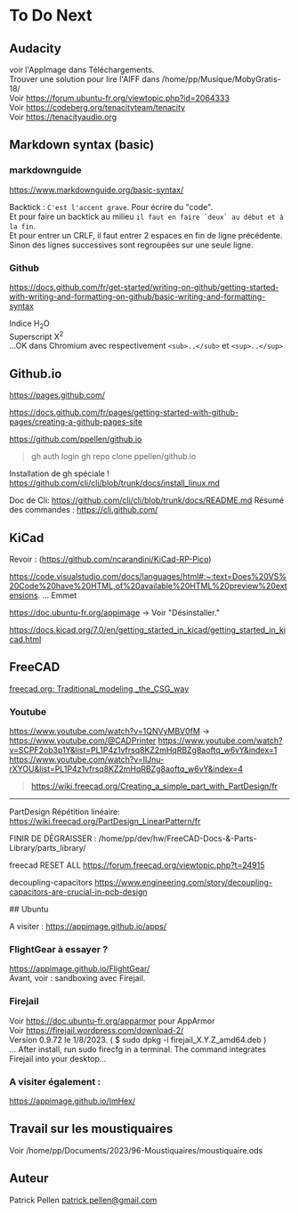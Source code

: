 # To Do Next

## Audacity 

voir l'AppImage dans Téléchargements.  
Trouver une solution pour lire l'AIFF dans /home/pp/Musique/MobyGratis-18/   
Voir https://forum.ubuntu-fr.org/viewtopic.php?id=2064333  
Voir https://codeberg.org/tenacityteam/tenacity  
Voir https://tenacityaudio.org  


## Markdown syntax (basic)

### markdownguide

https://www.markdownguide.org/basic-syntax/

Backtick : `C'est l'accent grave`. Pour écrire du "code".  
Et pour faire un backtick au milieu ``il faut en faire `deux` au début et à la fin``.  
Et pour entrer un CRLF, il faut entrer 2 espaces en fin de ligne précédente.
Sinon des lignes successives sont regroupées sur une seule ligne. 

### Github

https://docs.github.com/fr/get-started/writing-on-github/getting-started-with-writing-and-formatting-on-github/basic-writing-and-formatting-syntax

Indice  	H<sub>2</sub>O  
Superscript 	X<sup>2</sup>  
...OK dans Chromium avec respectivement  `<sub>..</sub>` et `<sup>..</sup>`


## Github.io


https://pages.github.com/  

https://docs.github.com/fr/pages/getting-started-with-github-pages/creating-a-github-pages-site

https://github.com/ppellen/github.io  


> gh auth login
> gh repo clone ppellen/github.io

Installation de gh spéciale ! https://github.com/cli/cli/blob/trunk/docs/install_linux.md

Doc de Cli:  https://github.com/cli/cli/blob/trunk/docs/README.md
Résumé des commandes :  https://cli.github.com/


## KiCad

Revoir : (https://github.com/ncarandini/KiCad-RP-Pico)


https://code.visualstudio.com/docs/languages/html#:~:text=Does%20VS%20Code%20have%20HTML,of%20available%20HTML%20preview%20extensions.
... Emmet

https://doc.ubuntu-fr.org/appimage     -> Voir "Désinstaller." 

https://docs.kicad.org/7.0/en/getting_started_in_kicad/getting_started_in_kicad.html

## FreeCAD

[freecad.org: Traditional_modeling,_the_CSG_way](https://wiki.freecad.org/Manual:Traditional_modeling,_the_CSG_way)

### Youtube

https://www.youtube.com/watch?v=1QNVyMBV0fM
-> https://www.youtube.com/@CADPrinter
https://www.youtube.com/watch?v=SCPF2ob3p1Y&list=PL1P4z1vfrsq8KZ2mHqRBZg8aoftq_w6vY&index=1  
https://www.youtube.com/watch?v=IlJnu-rXYOU&list=PL1P4z1vfrsq8KZ2mHqRBZg8aoftq_w6vY&index=4

> https://wiki.freecad.org/Creating_a_simple_part_with_PartDesign/fr



------------------------------------------------------------------------------------------
PartDesign Répétition linéaire: 
https://wiki.freecad.org/PartDesign_LinearPattern/fr

FINIR DE DÉGRAISSER : /home/pp/dev/hw/FreeCAD-Docs-&-Parts-Library/parts_library/


freecad RESET ALL
https://forum.freecad.org/viewtopic.php?t=24915


decoupling-capacitors
https://www.engineering.com/story/decoupling-capacitors-are-crucial-in-pcb-design


## Ubuntu 

A visiter :  https://appimage.github.io/apps/

### FlightGear à essayer ?

https://appimage.github.io/FlightGear/  
Avant, voir : sandboxing avec Firejail.


### Firejail

Voir https://doc.ubuntu-fr.org/apparmor pour AppArmor    
Voir https://firejail.wordpress.com/download-2/  
Version 0.9.72 le 1/8/2023. (   $ sudo dpkg -i firejail_X.Y.Z_amd64.deb )  
... After install, run sudo firecfg in a terminal. The command integrates Firejail into your desktop...  

### A visiter également :

https://appimage.github.io/ImHex/



## Travail sur les moustiquaires


Voir
/home/pp/Documents/2023/96-Moustiquaires/moustiquaire.ods

## Auteur

Patrick Pellen <patrick.pellen@gmail.com>
